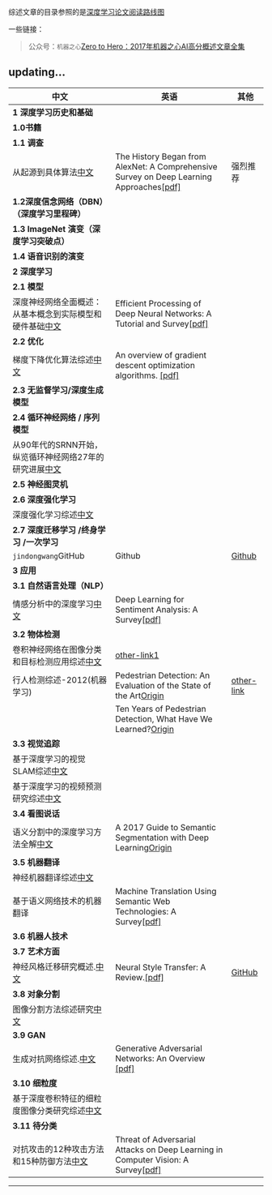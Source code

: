 综述文章的目录参照的是[深度学习论文阅读路线图](Deep_Learning_Papers_Reading_Roadmap.md)


一些链接：
> 公众号：`机器之心`[Zero to Hero：2017年机器之心AI高分概述文章全集](https://www.jiqizhixin.com/articles/Zero-to-Hero-2017-synced-overview-articles-collection)

updating...
---

中文|英语|其他  
-----|-----|-----
|**1 深度学习历史和基础**|
|**1.0书籍**|  
|**1.1 调查**|  
|从起源到具体算法[中文][1.1.1-zh]|The History Began from AlexNet: A Comprehensive Survey on Deep Learning Approaches[[pdf]][1.1.1-en]|强烈推荐
|**1.2深度信念网络（DBN）（深度学习里程碑）**|  
|**1.3 ImageNet 演变（深度学习突破点）**|  
|**1.4 语音识别的演变**|   
|**2 深度学习**|  
|**2.1 模型**| 
|深度神经网络全面概述：从基本概念到实际模型和硬件基础[中文][2.1.1-zh]|Efficient Processing of Deep Neural Networks: A Tutorial and Survey[[pdf]][2.1.1-en]|
|**2.2 优化**| 
|梯度下降优化算法综述[中文][2.2.1-zh]|An overview of gradient descent optimization algorithms. [[pdf]][2.2.1-en]
|**2.3 无监督学习/深度生成模型**|   
|**2.4 循环神经网络 / 序列模型**|  
|从90年代的SRNN开始，纵览循环神经网络27年的研究进展[中文][2.4.1-zh]|
|**2.5 神经图灵机**|  
|**2.6 深度强化学习**|  
|深度强化学习综述[中文][2.6.1-zh]|
|**2.7 深度迁移学习 /终身学习 /一次学习**| 
|`jindongwang`GitHub|Github|[Github](https://github.com/jindongwang/transferlearning)  
|**3 应用**|  
|**3.1 自然语言处理（NLP）**|  
|情感分析中的深度学习[中文][3.1.1-zh]|Deep Learning for Sentiment Analysis: A Survey[[pdf]][3.1.1-en]
|**3.2 物体检测**| 
|卷积神经网络在图像分类和目标检测应用综述[中文][3.2.1-zh]|[other-link1][3.2.1-link1]
|行人检测综述-2012(机器学习)|Pedestrian Detection: An Evaluation of the State of the Art[Origin][3.2.2-en-link]|[other-link][3.2.2-link]|
||Ten Years of Pedestrian Detection, What Have We Learned?[Origin][3.2.3-en]|
|**3.3 视觉追踪**| 
|基于深度学习的视觉SLAM综述[中文][3.3.1-zh]| 
|基于深度学习的视频预测研究综述[中文][3.3.2-zh]|
|**3.4 看图说话**|  
|语义分割中的深度学习方法全解[中文][3.4.1-zh-link]|A 2017 Guide to Semantic Segmentation with Deep Learning[Origin][3.4.1-en-link]
|**3.5 机器翻译**| 
|神经机器翻译综述[中文][3.5.1-zh]| 
|基于语义网络技术的机器翻译|Machine Translation Using Semantic Web Technologies: A Survey[[pdf]][3.5.2-en]|
|**3.6 机器人技术**|  
|**3.7 艺术方面**|  
神经风格迁移研究概述.[中文][3.7.1-zh]|Neural Style Transfer: A Review.[[pdf]][3.7.1-en]|[GitHub][3.7.1-github] 
|**3.8 对象分割**| 
|图像分割方法综述研究[中文][3.8.1-zh]|  
|**3.9 GAN**|
|生成对抗网络综述.[中文][3.9.1-zh]|Generative Adversarial Networks: An Overview [[pdf]][3.9.1-en]|
|**3.10 细粒度**|
|基于深度卷积特征的细粒度图像分类研究综述[中文][3.10.1-zh]|
|**3.11 待分类**|
|对抗攻击的12种攻击方法和15种防御方法[中文][3.11.1-zh]|Threat of Adversarial Attacks on Deep Learning in Computer Vision: A Survey[[pdf]][3.11.1-en]

---
[1.1.1-zh]:https://www.jiqizhixin.com/articles/2018-03-12-3
[1.1.1-en]:https://arxiv.org/ftp/arxiv/papers/1803/1803.01164.pdf
[2.1.1-zh]:http://zhuanlan.51cto.com/art/201703/536037.htm#topx
[2.1.1-en]:https://arxiv.org/pdf/1703.09039.pdf
[2.2.1-en]:https://arxiv.org/abs/1609.04747
[2.2.1-zh]:http://blog.csdn.net/heyongluoyao8/article/details/52478715
[2.4.1-zh]:https://mp.weixin.qq.com/s/Avs25wKrT8CcAThkhoV42A
[2.6.1-zh]:https://drive.google.com/open?id=1BZHlnl8zFmKYslkURclsfzegmGusPORH
[3.1.1-zh]:https://www.jiqizhixin.com/articles/Deep-Learning-for-Sentiment-Analysis
[3.1.1-en]:https://arxiv.org/ftp/arxiv/papers/1801/1801.07883.pdf
[3.2.1-zh]:https://drive.google.com/open?id=1BOSOFxRpTCF59OIUtZeLQh9bjZAUeyJr
[3.2.1-link1]:https://zhuanlan.zhihu.com/p/34325398
[3.2.2-en-link]:http://ieeexplore.ieee.org/document/5975165
[3.2.2-link]:https://mp.weixin.qq.com/s/hu7fAhE76lHid9DN5I6Y9Q
[3.2.3-en]:https://arxiv.org/pdf/1411.4304.pdf
[3.3.1-zh]:https://drive.google.com/open?id=1miYKoNOGPsxiZOcpQ6afBueEy1CjYmc9
[3.3.2-zh]:https://drive.google.com/open?id=1FIjNxGAovZfl32SBUWyxPXey6DD-6Pph
[3.4.1-zh-link]:https://zhuanlan.zhihu.com/p/27794982
[3.4.1-en-link]:http://blog.qure.ai/notes/semantic-segmentation-deep-learning-review
[3.5.1-zh]:https://drive.google.com/open?id=1oYeVYak_wHk1slnGNr1haYqCU1FsW3zg
[3.5.2-en]:https://arxiv.org/pdf/1711.09476.pdf
[3.7.1-en]:https://arxiv.org/pdf/1705.04058.pdf
[3.7.1-github]:https://github.com/ycjing/Neural-Style-Transfer-Papers
[3.7.1-zh]:https://mp.weixin.qq.com/s/t_jknoYuyAM9fu6CI8OdNw
[3.8.1-zh]:https://drive.google.com/open?id=1I4O5a8HZgGJmgq0qEFtmKv0fZYkXrYdb
[3.9.1-zh]:https://www.jiqizhixin.com/articles/2017-10-22-4
[3.9.1-en]:https://arxiv.org/pdf/1710.07035.pdf
[3.10.1-zh]:https://drive.google.com/open?id=1qWfew-cwT53OfsIjBPRTRKgNRX9Rr8E7
[3.11.1-zh]:https://www.jiqizhixin.com/articles/2018-03-05-4
[3.11.1-en]:https://arxiv.org/pdf/1801.00553.pdf